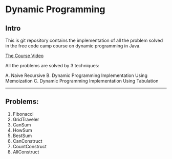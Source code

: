 # Dynamic Programming

## Intro
This is git repository contains the implementation of all the problem solved in the free code camp course on dynamic programming in Java.

[The Course Video](https://www.youtube.com/watch?v=oBt53YbR9Kk&t=14181s&ab_channel=freeCodeCamp.org)

All the problems are solved by 3 techniques:

A. Naive Recursive 
B. Dynamic Programming Implementation Using Memoization
C. Dynamic Programming Implementation Using Tabulation

--- 

## Problems:

1. Fibonacci
2. GridTraveler
3. CanSum
4. HowSum
5. BestSum
6. CanConstruct
7. CountConstruct
8. AllConstruct